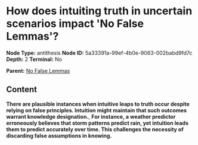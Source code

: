 # How does intuiting truth in uncertain scenarios impact 'No False Lemmas'?

**Node Type:** antithesis
**Node ID:** 5a33391a-99ef-4b0e-9063-002babd9fd7c
**Depth:** 2
**Terminal:** No

**Parent:** [No False Lemmas](no-false-lemmas.md)

## Content

**There are plausible instances when intuitive leaps to truth occur despite relying on false principles. Intuition might maintain that such outcomes warrant knowledge designation.**, **For instance, a weather predictor erroneously believes that storm patterns predict rain, yet intuition leads them to predict accurately over time. This challenges the necessity of discarding false assumptions in knowing.**
